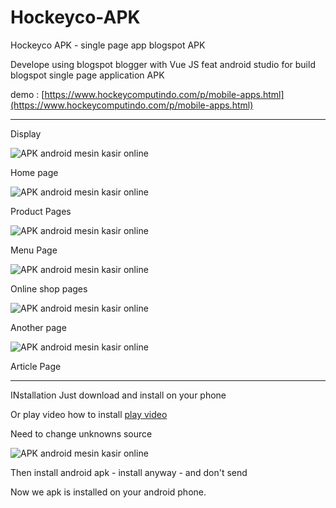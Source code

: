 # Hockeyco-APK
Hockeyco APK - single page app blogspot APK

Develope using blogspot blogger with Vue JS feat android studio for build blogspot single page application APK 

demo : [https://www.hockeycomputindo.com/p/mobile-apps.html](https://www.hockeycomputindo.com/p/mobile-apps.html)

---------------------------------------------------------------------------------
Display

![APK android mesin kasir online](https://1.bp.blogspot.com/-GrPXdTe5q5M/YC1gQCd0xDI/AAAAAAAAM4I/04pH6OvxcJgl68Kb7lfPYuPFMqCBoYF_ACLcBGAsYHQ/s686/APK%2BANdroid%2Bmesin%2Bkasir%2Bonline%2B%25281%2529.png)

Home page

![APK android mesin kasir online](https://1.bp.blogspot.com/-XrZ-ZEVzZ8E/YC1gQAxkHbI/AAAAAAAAM4M/l4HHhf4A66QdCTVI-ikXEBdDLckvoLnlwCLcBGAsYHQ/s686/APK%2BANdroid%2Bmesin%2Bkasir%2Bonline%2B%25282%2529.png)

Product Pages

![APK android mesin kasir online](https://1.bp.blogspot.com/-U47m4seJ6Z0/YC1gRUego-I/AAAAAAAAM4U/WUQ4RKriDsIMhc3y8jXb3765MVYNbDdhQCLcBGAsYHQ/s686/APK%2BANdroid%2Bmesin%2Bkasir%2Bonline%2B%25284%2529.png)

Menu Page

![APK android mesin kasir online](https://1.bp.blogspot.com/-crOELoAlsrA/YC1gSPCYnrI/AAAAAAAAM4c/WvF7IVfJkXcwuAqcyXT9fnQNQ5QCJFolwCLcBGAsYHQ/s686/APK%2BANdroid%2Bmesin%2Bkasir%2Bonline%2B%25286%2529.png)

Online shop pages

![APK android mesin kasir online](https://1.bp.blogspot.com/-uKzyp0czHIU/YC1gRnL-PzI/AAAAAAAAM4Y/mUbC3N4zUmcgyls2_Brvm2FMWlyt0tcqQCLcBGAsYHQ/s686/APK%2BANdroid%2Bmesin%2Bkasir%2Bonline%2B%25285%2529.png)

Another page

![APK android mesin kasir online](https://1.bp.blogspot.com/-ehZh8_nMiMc/YC1gQL0EjxI/AAAAAAAAM4Q/eld6vftSwhgXsTLYsXr78IPwctIHR5d0ACLcBGAsYHQ/s686/APK%2BANdroid%2Bmesin%2Bkasir%2Bonline%2B%25283%2529.png)

Article Page


---------------------------------------------------------------------------------

INstallation Just download and install on your phone

Or play video how to install [play video](https://www.youtube.com/watch?v=_j_M_-vyg04)

Need to change unknowns source

![APK android mesin kasir online](https://1.bp.blogspot.com/-3ZwP4q5h4gA/XhWxzwKbagI/AAAAAAAAI9Q/bmR4rAb1N-EP9VWgaAyQDMHv6O5-HfJ6ACLcBGAsYHQ/s1600/android%2Bkasir%2Bdownload%2Bgratis.jpg)

Then install android apk - install anyway - and don't send

Now we apk is installed on your android phone.
